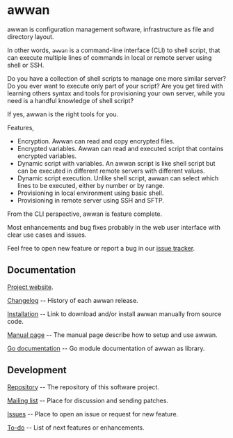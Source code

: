 # awwan

awwan is configuration management software, infrastructure as file and
directory layout.

In other words, `awwan` is a command-line interface (CLI) to shell script,
that can execute multiple lines of commands in local or remote server using
shell or SSH.

Do you have a collection of shell scripts to manage one more similar server?
Do you ever want to execute only part of your script?
Are you get tired with learning others syntax and tools for provisioning
your own server, while you need is a handful knowledge of shell script?

If yes, awwan is the right tools for you.

Features,

* Encryption. Awwan can read and copy encrypted files.
* Encrypted variables. Awwan can read and executed script that contains
  encrypted variables.
* Dynamic script with variables. An awwan script is like shell script but
  can be executed in different remote servers with different values.
* Dynamic script execution. Unlike shell script, awwan can select which
  lines to be executed, either by number or by range.
* Provisioning in local environment using basic shell.
* Provisioning in remote server using SSH and SFTP.

From the CLI perspective, awwan is feature complete.

Most enhancements and bug fixes probably in the web user interface with
clear use cases and issues.

Feel free to open new feature or report a bug in our
[issue tracker](https://todo.sr.ht/~shulhan/awwan).


##  Documentation

[Project website](https://awwan.org).

[Changelog](https://awwan.org/CHANGELOG.html) --
History of each awwan release.

[Installation](https://awwan.org/install.html) --
Link to download and/or install awwan manually from source code.

[Manual page](https://awwan.org/awwan.html) --
The manual page describe how to setup and use awwan.

[Go documentation](https://pkg.go.dev/git.sr.ht/~shulhan/awwan) --
Go module documentation of awwan as library.

##  Development

[Repository](https://git.sr.ht/~shulhan/awwan) --
The repository of this software project.

[Mailing list](https://lists.sr.ht/~shulhan/awwan) --
Place for discussion and sending patches.

[Issues](https://todo.sr.ht/~shulhan/awwan) --
Place to open an issue or request for new feature.

[To-do](https://awwan.org/todo.html) --
List of next features or enhancements.
